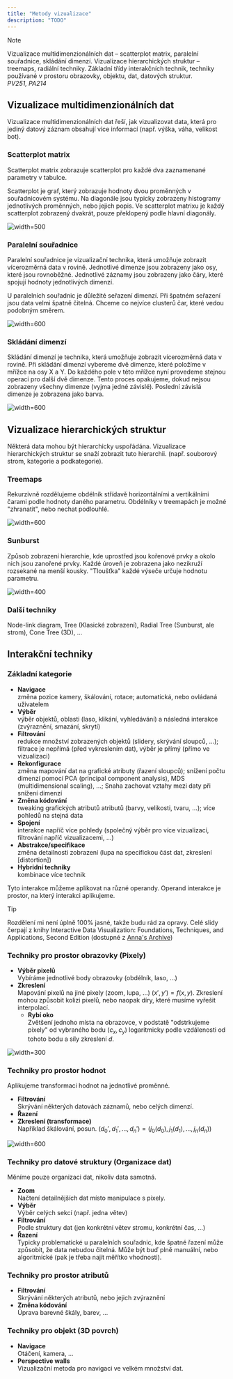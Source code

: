 ```yaml
---
title: "Metody vizualizace"
description: "TODO"
---
```


> [!NOTE]
> Vizualizace multidimenzionálních dat – scatterplot matrix, paralelní souřadnice, skládání dimenzí. Vizualizace hierarchických struktur – treemaps, radiální techniky. Základní třídy interakčních technik, techniky používané v prostoru obrazovky, objektu, dat, datových struktur.
> <br>
> _PV251, PA214_


## Vizualizace multidimenzionálních dat

Vizualizace multidimenzionálních dat řeší, jak vizualizovat data, která pro jediný datový záznam obsahují více informací (např. výška, váha, velikost bot).

### Scatterplot matrix

Scatterplot matrix zobrazuje scatterplot pro každé dva zaznamenané parametry v tabulce.

Scatterplot je graf, který zobrazuje hodnoty dvou proměnných v souřadnicovém systému. Na diagonále jsou typicky zobrazeny histogramy jednotlivých proměnných, nebo jejich popis. Ve scatterplot matrixu je každý scatterplot zobrazený dvakrát, pouze překlopený podle hlavní diagonály.

![width=500](./img/pgv02_scatterplot_matrix.png)

### Paralelní souřadnice

Paralelní souřadnice je vizualizační technika, která umožňuje zobrazit vícerozměrná data v rovině. Jednotlivé dimenze jsou zobrazeny jako osy, které jsou rovnoběžné. Jednotlivé záznamy jsou zobrazeny jako čáry, které spojují hodnoty jednotlivých dimenzí.

U paralelních souřadnic je důležité seřazení dimenzí. Při špatném seřazení jsou data velmi špatně čitelná. Chceme co nejvíce clusterů čar, které vedou podobným směrem.

![width=600](./img/pgv02_parallel_ordering.png)

### Skládání dimenzí

Skládání dimenzí je technika, která umožňuje zobrazit vícerozměrná data v rovině. Při skládání dimenzí vybereme dvě dimenze, které položíme v mřížce na osy X a Y. Do každého pole v této mřížce nyní provedeme stejnou operaci pro další dvě dimenze. Tento proces opakujeme, dokud nejsou zobrazeny všechny dimenze (vyjma jedné závislé). Poslední závislá dimenze je zobrazena jako barva.

![width=600](./img/vpg02_dim_stacking.png)

## Vizualizace hierarchických struktur

Některá data mohou být hierarchicky uspořádána. Vizualizace hierarchických struktur se snaží zobrazit tuto hierarchii. (např. souborový strom, kategorie a podkategorie).

### Treemaps

Rekurzivně rozdělujeme obdélník střídavě horizontálními a vertikálními čarami podle hodnoty daného parametru. Obdélníky v treemapách je možné "zhranatit", nebo nechat podlouhlé.

![width=600](./img/pgv02_treemap.png)

### Sunburst

Způsob zobrazení hierarchie, kde uprostřed jsou kořenové prvky a okolo nich jsou zanořené prvky. Každé úroveň je zobrazena jako nezikruží rozsekané na menší kousky. "Tloušťka" každé výseče určuje hodnotu parametru.

![width=400](./img/pgv02_sunburst.png)

### Další techniky

Node-link diagram, Tree (Klasické zobrazení), Radial Tree (Sunburst, ale strom), Cone Tree (3D), ...

## Interakční techniky

### Základní kategorie

- **Navigace**\
  změna pozice kamery, škálování, rotace; automatická, nebo ovládaná uživatelem
- **Výběr**\
  výběr objektů, oblasti (laso, klikání, vyhledávání) a následná interakce (zvýraznění, smazání, skrytí)
- **Filtrování**\
  redukce množství zobrazených objektů (slidery, skrývání sloupců, ...); filtrace je nepřímá (před vykreslením dat), výběr je přímý (přímo ve vizualizaci)
- **Rekonfigurace**\
  změna mapování dat na grafické atributy (řazení sloupců); snížení počtu dimenzí pomocí PCA (principal component analysis), MDS (multidimensional scaling), ...; Snaha zachovat vztahy mezi daty při snížení dimenzí
- **Změna kódování**\
  tweaking grafických atributů atributů (barvy, velikosti, tvaru, ...); více pohledů na stejná data
- **Spojení**\
  interakce napříč více pohledy (společný výběr pro více vizualizací, filtrování napříč vizualizacemi, ...)
- **Abstrakce/specifikace**\
  změna detailnosti zobrazení (lupa na specifickou část dat, zkreslení [distortion])
- **Hybridní techniky**\
  kombinace více technik

Tyto interakce můžeme aplikovat na různé operandy. Operand interakce je prostor, na který interakci aplikujeme.

> [!TIP]
> Rozdělení mi není úplně 100% jasné, takže budu rád za opravy. Celé slidy čerpají z knihy Interactive Data Visualization: Foundations, Techniques, and Applications, Second Edition (dostupné z [Anna's Archive](https://annas-archive.org/md5/0bf49e061a8b82167d0e05a5d2b50476))


### Techniky pro prostor obrazovky (Pixely)

- **Výběr pixelů**\
  Vybíráme jednotlivé body obrazovky (obdélník, laso, ...)
- **Zkreslení**\
  Mapování pixelů na jiné pixely (zoom, lupa, ...) $(x', y') = f(x, y)$. Zkreslení mohou způsobit kolizi pixelů, nebo naopak díry, které musíme vyřešit interpolací.
  - **Rybí oko**\
    Zvětšení jednoho místa na obrazovce, v podstatě "odstrkujeme pixely" od vybraného bodu $(c_x, c_y)$ logaritmicky podle vzdálenosti od tohoto bodu a síly zkreslení $d$.

![width=300](./img/pgv02_fisheye.png)

### Techniky pro prostor hodnot

Aplikujeme transformaci hodnot na jednotlivé proměnné.

- **Filtrování**\
  Skrývání některých datovách záznamů, nebo celých dimenzí.
- **Řazení**
- **Zkreslení (transformace)**\
  Například škálování, posun. $(d_0', d_1', \dots, d_n') = (j_0(d_0), j_1(d_1), \dots, j_n(d_n))$

![width=600](./img/pgv02_data_space.png)

### Techniky pro datové struktury (Organizace dat)

Měníme pouze organizaci dat, nikoliv data samotná.

- **Zoom**\
  Načtení detailnějších dat místo manipulace s pixely.
- **Výběr**\
  Výběr celých sekcí (např. jedna větev)
- **Filtrování**\
  Podle struktury dat (jen konkrétní větev stromu, konkrétní čas, ...)
- **Řazení**\
  Typicky problematické u paralelních souřadnic, kde špatné řazení může způsobit, že data nebudou čitelná. Může být buď plně manuální, nebo algoritmické (pak je třeba najít měřítko vhodnosti).

### Techniky pro prostor atributů

- **Filtrování**\
  Skrývání některých atributů, nebo jejich zvýraznění
- **Změna kódování**\
  Úprava barevné škály, barev, ...

### Techniky pro objekt (3D povrch)

- **Navigace**\
  Otáčení, kamera, ...
- **Perspective walls**\
  Vizualizační metoda pro navigaci ve velkém množství dat.
